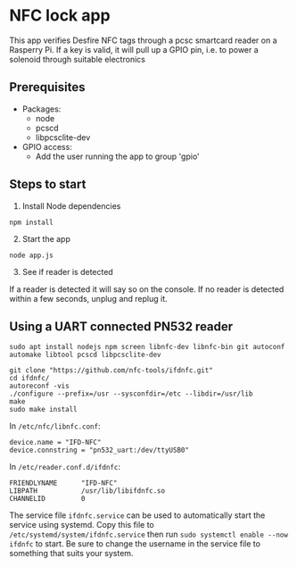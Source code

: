 # NFC lock app

This app verifies Desfire NFC tags through a pcsc smartcard reader on a Rasperry Pi.
If a key is valid, it will pull up a GPIO pin, i.e. to power a solenoid through suitable electronics

## Prerequisites

- Packages:
  - node
  - pcscd
  - libpcsclite-dev
- GPIO access:
  - Add the user running the app to group 'gpio'

## Steps to start

1. Install Node dependencies

`npm install`

2. Start the app

`node app.js`

3. See if reader is detected

If a reader is detected it will say so on the console. If no reader is detected
within a few seconds, unplug and replug it.


## Using a UART connected PN532 reader

```
sudo apt install nodejs npm screen libnfc-dev libnfc-bin git autoconf automake libtool pcscd libpcsclite-dev

git clone "https://github.com/nfc-tools/ifdnfc.git"
cd ifdnfc/
autoreconf -vis
./configure --prefix=/usr --sysconfdir=/etc --libdir=/usr/lib
make
sudo make install
```

In `/etc/nfc/libnfc.conf`:

```
device.name = "IFD-NFC"
device.connstring = "pn532_uart:/dev/ttyUSB0"
```

In `/etc/reader.conf.d/ifdnfc`:

```
FRIENDLYNAME      "IFD-NFC"
LIBPATH           /usr/lib/libifdnfc.so
CHANNELID         0
```

The service file `ifdnfc.service` can be used to automatically start the service using systemd. Copy this file to `/etc/systemd/system/ifdnfc.service` then run `sudo systemctl enable --now ifdnfc` to start. Be sure to change the username in the service file to something that suits your system.

